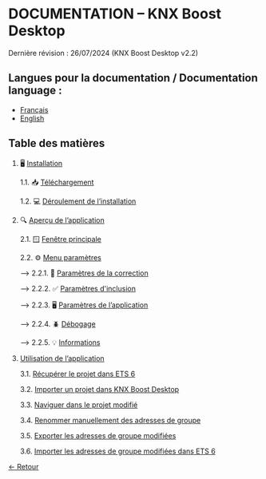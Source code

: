 # DOCUMENTATION – KNX Boost Desktop

Dernière révision : 26/07/2024 (KNX Boost Desktop v2.2)

## Langues pour la documentation / Documentation language :
- [Français](README.md)
- [English](README-EN.md)

## Table des matières
1. 🖥 [Installation](Installation/) 

    1.1. 📥 [Téléchargement](Installation/telechargement.md)

    1.2. 💻 [Déroulement de l’installation](Installation/installationdelapplication.md)

2. 🔍 [Aperçu de l’application](#aperçu-de-lapplication)

    2.1. 🪟 [Fenêtre principale](#fenêtre-principale)

    2.2. ⚙️ [Menu paramètres](#menu-paramètres)

      --> 2.2.1. 📝 [Paramètres de la correction](#paramètres-de-la-correction)

      --> 2.2.2. ✅ [Paramètres d'inclusion](#informations)

      --> 2.2.3. 🖥 [Paramètres de l’application](#paramètres-de-lapplication)

      --> 2.2.4. 🪲 [Débogage](#débogage)

      --> 2.2.5. 💡 [Informations](#informations)

3. [Utilisation de l’application](#utilisation-de-lapplication)

    3.1. [Récupérer le projet dans ETS 6](#récupérer-le-projet-dans-ets-6)

    3.2. [Importer un projet dans KNX Boost Desktop](#importer-un-projet-dans-knx-boost-desktop)

    3.3. [Naviguer dans le projet modifié](#naviguer-dans-le-projet-modifié)

    3.4. [Renommer manuellement des adresses de groupe](#renommer-manuellement-des-adresses-de-groupe)

    3.5. [Exporter les adresses de groupe modifiées](#exporter-les-adresses-de-groupe-modifiées)

    3.6. [Importer les adresses de groupe modifiées dans ETS 6](#importer-les-adresses-de-groupe-modifiées-dans-ets-6)


[← Retour](../)
